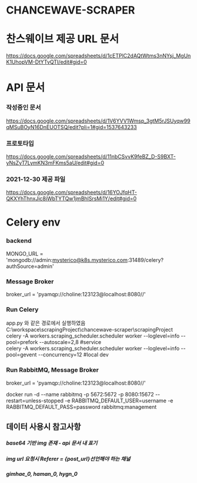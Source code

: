 # CHANCEWAVE-SCRAPER

# 찬스웨이브 제공 URL 문서  
https://docs.google.com/spreadsheets/d/1cETPlC2dAQtWtms3nNYsj_MgUnK1UhopVM-DtYTvQTI/edit#gid=0  


# API 문서  
### 작성중인 문서
https://docs.google.com/spreadsheets/d/1V6YVV1Wmsp_3gtM5rJSUyqw99qMSuBOyN16DnEUOTSQ/edit?pli=1#gid=1537643233  

### 프로토타입
https://docs.google.com/spreadsheets/d/11nbCSvvK9feBZ_D-S9BXT-yNsZyT7LymKN3mFKms5aU/edit#gid=0

### 2021-12-30 제공 파일
https://docs.google.com/spreadsheets/d/16YOJfqHT-QKXYhThnxJic8iWbTYTQw1jmBhlSrsMi1Y/edit#gid=0

# Celery env  
### backend  
MONGO_URL = 'mongodb://admin:mysterico@k8s.mysterico.com:31489/celery?authSource=admin'  

### Message Broker  
broker_url = 'pyamqp://choline:123123@localhost:8080//'  

### Run Celery
app.py 와 같은 경로에서 실행하였음 C:\workspace\scrapingProject\chancewave-scraper\scrapingProject  
celery -A workers.scraping_scheduler.scheduler worker --loglevel=info --pool=prefork --autoscale=2,8   #service  
celery -A workers.scraping_scheduler.scheduler worker --loglevel=info --pool=gevent --concurrency=12 #local dev


### Run RabbitMQ, Message Broker 
broker_url = 'pyamqp://choline:123123@localhost:8080//'  

docker run -d --name rabbitmq -p 5672:5672 -p 8080:15672 --restart=unless-stopped -e RABBITMQ_DEFAULT_USER=username -e RABBITMQ_DEFAULT_PASS=password rabbitmq:management  

## 데이터 사용시 참고사항
##### base64 기반 img 존재 - api 문서 내 표기
##### img url 요청시 Referer = {post_url}선언해야 하는 채널 
##### gimhae_0, haman_0, hygn_0
